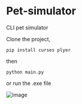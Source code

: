 # Pet-simulator
CLI pet simulator

Clone the project, 

```pip install curses plyer```

then

```python main.py```

or run the .exe file

![image](https://github.com/user-attachments/assets/35424286-a634-4408-8bcf-aaa3d0998345)
